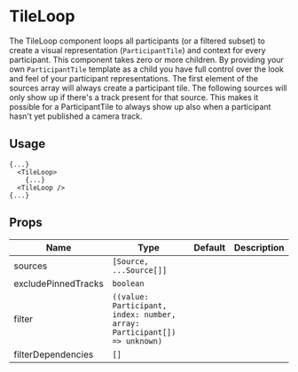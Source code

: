 <!--
!!!! Autogenerated File !!!!
This file was created by @livekit/components-docs-gen and should not be changed manually.
The contents of this file can be replaced at any time which would lead to the loss of all manual changes.
-->

# TileLoop

The TileLoop component loops all participants (or a filtered subset) to create a visual representation (`ParticipantTile`) and context for every participant. This component takes zero or more children. By providing your own `ParticipantTile` template as a child you have full control over the look and feel of your participant representations.  The first element of the sources array will always create a participant tile. The following sources will only show up if there's a track present for that source. This makes it possible for a ParticipantTile to always show up also when a participant hasn't yet published a camera track.

## Usage

```tsx
{...}
  <TileLoop>
    {...}
  <TileLoop />
{...}
```

<!--USAGE_INSERT_MARKER-->


## Props

| Name | Type | Default | Description |
| --- | --- | --- | --- |
| sources | `[Source, ...Source[]]` |  |  |
| excludePinnedTracks | `boolean` |  |  |
| filter | `((value: Participant, index: number, array: Participant[]) => unknown)` |  |  |
| filterDependencies | `[]` |  |  |

